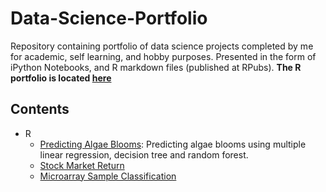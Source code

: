 # Data-Science-Portfolio
Repository containing portfolio of data science projects completed by me for academic, self learning, and hobby purposes. Presented in the form of iPython Notebooks, and R markdown files (published at RPubs).
**The R portfolio is located [here](https://rpubs.com/soroushmdg)**
## Contents
- R 
  - [Predicting Algae Blooms](https://rpubs.com/soroushmdg/573500): Predicting algae blooms using multiple linear regression, decision tree and random forest.   
  - [Stock Market Return](https://rpubs.com/soroushmdg/574456)
  - [Microarray Sample Classification](https://rpubs.com/soroushmdg/579291)
